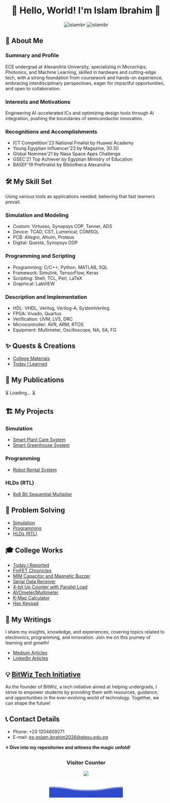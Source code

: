 # <div align="center">🌟 Hello, World! I'm Islam Ibrahim 🚀</div>
<div align="center">
  <img height="180em" src="https://github-readme-stats.vercel.app/api?username=islamibr&show_icons=true&include_all_commits=true&count_private=true&text_color=FFA718&theme=transparent&show_icons=true" alt="islamibr"/>
  <img height="180em" src="https://github-readme-stats.vercel.app/api/top-langs?username=islamibr&show_icons=true&locale=en&layout=compact&langs_count=20&icon_color=2fcca3&text_color=FFA718&theme=transparent&show_icons=true" alt="islamibr"/>
</div>

## 📖 About Me
### Summary and Profile
ECE undergrad at Alexandria University, specializing in Microchips, Photonics, and Machine Learning, skilled in hardware and cutting-edge tech, with a strong foundation from coursework and hands-on experience, embracing interdisciplinary perspectives, eager for impactful opportunities, and open to collaboration.

### Interests and Motivations
Engineering AI-accelerated ICs and optimizing design tools through AI integration, pushing the boundaries of semiconductor innovation.

### Recognitions and Accomplishments
- ICT Competition'23 National Finalist by Huawei Academy
- Young Egyptian Influencer'23 by Magazine, 30.30
- Global Nominee'21 by Nasa Space Apps Challenge
- GSEC'21 Top Achiever by Egyptian Ministry of Education
- BASEF'19 Prefinalist by Bibliotheca Alexandria

## 🛠️ My Skill Set
Using various tools as applications needed; believing that fast learners prevail.

### Simulation and Modeling
- Custom: Virtuoso, Synopsys CDP, Tanner, ADS
- Device: TCAD, CST, Lumerical, COMSOL
- PCB: Allegro, Altuim, Proteus
- Digital: Questa, Synopsys DDP

### Programming and Scripting
- Programming: C/C++, Python, MATLAB, SQL
- Framework: Simulink, TensorFlow, Keras
- Scripting: Shell, TCL, Perl, LaTeX
- Graphical: LabVIEW

### Description and Implementation
- HDL: VHDL, Verilog, Verilog-A, SystemVerilog
- FPGA: Vivado, Quartus
- Verification: UVM, LVS, DRC
- Microcontroller: AVR, ARM, RTOS
- Equipment: Multimeter, Oscilloscope, NA, SA, FG

## ✨ Quests & Creations
- [College Materials](https://github.com/islamibr/College/)
- [Today I Learned](https://github.com/islamibr/today_i_learned)

## 📄 My Publications
⏳ Loading... ⏳

## 🏗️ My Projects
### Simulation
- [Smart Plant Care System](https://www.tinkercad.com/things/gVrKAFyUruq-smartplantcaresystemwithautowateringrefilling)
- [Smart Greenhouse System](https://www.tinkercad.com/things/esnvsztXcxI-smartgreenhousemonitoringandcontrolsystem)

### Programming
- [Robot Rental System](https://github.com/islamibr/robot_rental_system)
  
### HLDs (RTL)
- [8x8 Bit Sequential Multiplier](https://github.com/islamibr/8x8_seq_mult)

## 🚩 Problem Solving
- [Simulation](https://github.com/islamibr/simulations_problem_solving)
- [Programming](https://github.com/islamibr/programming_problem_solving)
- [HLDs (RTL)](https://github.com/islamibr/hdl_problem_solving)

## 🎓 College Works
- [Today I Reported](https://github.com/islamibr/today_i_reported)
- [FinFET Chronicles](https://vixra.org/abs/2401.0029)
- [MIM Capacitor and Magnetic Buzzer](https://github.com/islamibr/MIM_capacitor_and_magnetic_buzzer)
- [Serial Data Receiver](https://github.com/islamibr/serial_data_receiver)
- [4-bit Up Counter with Parallel Load](https://github.com/islamibr/4-bit_up_counter_with_parallel_load)
- [AVOmeter/Multimeter](https://www.tinkercad.com/things/3uQqwDWqwkg-avometermultimeter)
- [K-Map Calculator](https://github.com/islamibr/k-map_calculator)
- [Hex Keypad](https://github.com/islamibr/hex_keypad)

## 📝 My Writings
I share my insights, knowledge, and experiences, covering topics related to electronics, programming, and innovation. Join me on this journey of learning and growth!
- [Medium Articles](https://medium.com/@islamibr)
- [LinkedIn Articles](https://www.linkedin.com/in/islamibr29/)


## 💡 [BitWiz Tech Initiative](https://linktr.ee/bitwizofficial)
As the founder of BitWiz, a tech initiative aimed at helping undergrads, I strive to empower students by providing them with resources, guidance, and opportunities in the ever-evolving world of technology. Together, we can shape the future!

## 📞 Contact Details
- Phone: +20 1204609271
- E-mail: es-eslam.ibrahim2026@alexu.edu.eg

**⭐️ Dive into my repositories and witness the magic unfold!**

### <p align="center">Visitor Counter<p>
<p align="center"> 
  <img src="https://profile-counter.glitch.me/islamibr/count.svg" />
</p>

<p align="center">
  <img src="Bottom.svg" alt="Github Stats" />
</p>
